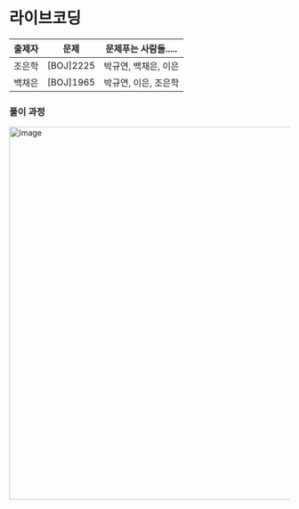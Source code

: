 # 라이브코딩

|출제자|문제     |문제푸는 사람들.....|
|------|---------|--------------------|
|조은학|[BOJ]2225|박규연, 백채은, 이은|
|백채은|[BOJ]1965|박규연, 이은, 조은학|

### 풀이 과정
<img width="669" alt="image" src="https://user-images.githubusercontent.com/88718806/219941726-190197f0-ca12-49da-87c3-1014ddd6deba.png">
